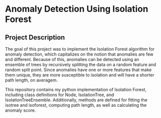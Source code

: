 # Anomaly Detection Using Isolation Forest

## Project Description
The goal of this project was to implement the Isolation Forest algorithm for anomaly detection, which capitalizes on the notion that anomalies are few and different. Because of this, anomalies can be detected 
using an ensemble of trees by recursively splitting the data on a random feature and random split point. Since anomalies have one or more features that make them unique, they are more susceptible to isolation and will have a shorter path length, on averagem.

This repository contains my python implementation of Isolation Forest, including class definitions for Node, IsolationTree, and IsolationTreeEnsemble. Additionally, methods are defined for fitting the isotree and isoforest, computing path length, as well as calculating the anomaly score.
